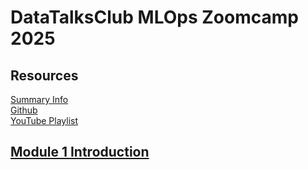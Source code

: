 # DataTalksClub MLOps Zoomcamp 2025

## Resources

[Summary Info](https://datatalks.club/blog/guide-to-free-online-courses-at-datatalks-club.html#mlops-zoomcamp)<br />
[Github](https://github.com/DataTalksClub/mlops-zoomcamp)<br />
[YouTube Playlist](https://www.youtube.com/playlist?list=PL3MmuxUbc_hIUISrluw_A7wDSmfOhErJK)<br />

## [Module 1 Introduction](01-intro)